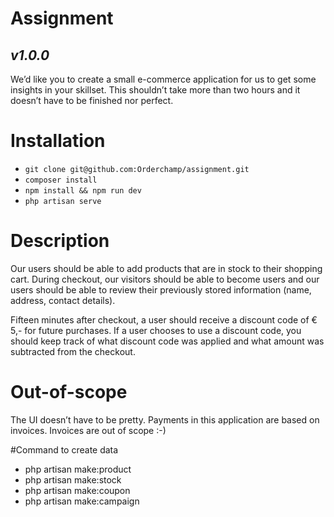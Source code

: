 # Assignment
## _v1.0.0_

We’d like you to create a small e-commerce application for us to get some insights in your skillset. This shouldn’t take more than two hours and it doesn’t have to be finished nor perfect.

# Installation
- `git clone git@github.com:Orderchamp/assignment.git`
- `composer install`
- `npm install && npm run dev`
- `php artisan serve`

# Description
Our users should be able to add products that are in stock to their shopping cart. During checkout, our visitors should be able to become users and our users should be able to review their previously stored information (name, address, contact details).

Fifteen minutes after checkout, a user should receive a discount code of € 5,- for future purchases. If a user chooses to use a discount code, you should keep track of what discount code was applied and what amount was subtracted from the checkout.

# Out-of-scope
The UI doesn’t have to be pretty. Payments in this application are based on invoices. Invoices are out of scope :-)

#Command to create data
- php artisan make:product
- php artisan make:stock
- php artisan make:coupon
- php artisan make:campaign
